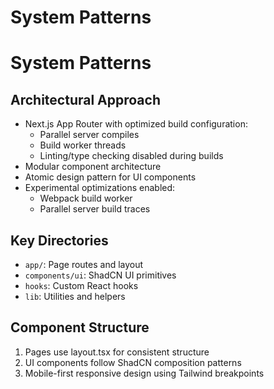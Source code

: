 # System Patterns
# System Patterns

## Architectural Approach
- Next.js App Router with optimized build configuration:
  - Parallel server compiles
  - Build worker threads
  - Linting/type checking disabled during builds
- Modular component architecture
- Atomic design pattern for UI components
- Experimental optimizations enabled:
  - Webpack build worker
  - Parallel server build traces

## Key Directories
- `app/`: Page routes and layout
- `components/ui`: ShadCN UI primitives
- `hooks`: Custom React hooks
- `lib`: Utilities and helpers

## Component Structure
1. Pages use layout.tsx for consistent structure
2. UI components follow ShadCN composition patterns
3. Mobile-first responsive design using Tailwind breakpoints

